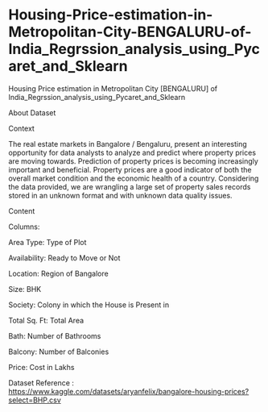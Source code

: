 # Housing-Price-estimation-in-Metropolitan-City-BENGALURU-of-India_Regrssion_analysis_using_Pycaret_and_Sklearn

Housing Price estimation in Metropolitan City [BENGALURU] of India_Regrssion_analysis_using_Pycaret_and_Sklearn

About Dataset

Context

The real estate markets in Bangalore / Bengaluru, present an interesting opportunity for data analysts to analyze and predict where property prices are moving towards. Prediction of property prices is becoming increasingly important and beneficial. Property prices are a good indicator of both the overall market condition and the economic health of a country. Considering the data provided, we are wrangling a large set of property sales records stored in an unknown format and with unknown data quality issues.

Content

Columns:

Area Type: Type of Plot

Availability: Ready to Move or Not

Location: Region of Bangalore

Size: BHK

Society: Colony in which the House is Present in

Total Sq. Ft: Total Area

Bath: Number of Bathrooms

Balcony: Number of Balconies

Price: Cost in Lakhs

Dataset Reference : https://www.kaggle.com/datasets/aryanfelix/bangalore-housing-prices?select=BHP.csv

